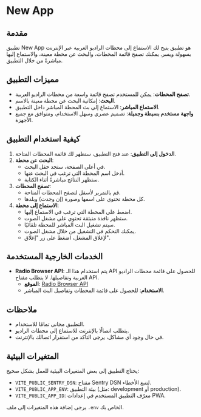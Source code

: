 # New App

## مقدمة

تطبيق New App هو تطبيق يتيح لك الاستماع إلى محطات الراديو العربية عبر الإنترنت بسهولة ويسر. يمكنك تصفح قائمة المحطات، والبحث عن محطة معينة، والاستماع إليها مباشرةً من خلال التطبيق.

## مميزات التطبيق

- **تصفح المحطات**: يمكن للمستخدم تصفح قائمة واسعة من محطات الراديو العربية.
- **البحث**: إمكانية البحث عن محطة معينة بالاسم.
- **الاستماع المباشر**: الاستماع إلى بث المحطة المباشر داخل التطبيق.
- **واجهة مستخدم بسيطة وجميلة**: تصميم عصري وسهل الاستخدام، ومتوافق مع جميع الأجهزة.

## كيفية استخدام التطبيق

1. **الدخول إلى التطبيق**: عند فتح التطبيق، ستظهر لك قائمة المحطات المتاحة.
2. **البحث عن محطة**:
   - في أعلى الصفحة، ستجد حقل البحث.
   - أدخل اسم المحطة التي ترغب في البحث عنها.
   - ستظهر النتائج مباشرةً أثناء الكتابة.
3. **تصفح المحطات**:
   - قم بالتمرير لأسفل لتصفح المحطات المتاحة.
   - كل محطة تحتوي على اسمها وصورة (إن وجدت) وبلدها.
4. **الاستماع إلى محطة**:
   - اضغط على المحطة التي ترغب في الاستماع إليها.
   - ستظهر نافذة منبثقة تحتوي على مشغل الصوت.
   - سيتم تشغيل البث المباشر للمحطة تلقائيًا.
   - يمكنك التحكم في التشغيل من خلال مشغل الصوت.
   - لإغلاق المشغل، اضغط على زر "إغلاق".

## الخدمات الخارجية المستخدمة

- **Radio Browser API**: يتم استخدام هذا الـ API للحصول على قائمة محطات الراديو العربية وتفاصيلها. لا يتطلب مفتاح API.
  - **الموقع**: [Radio Browser API](https://www.radio-browser.info/)
  - **الاستخدام**: للحصول على قائمة المحطات وتفاصيل البث المباشر.

## ملاحظات

- التطبيق مجاني تمامًا للاستخدام.
- يتطلب اتصالًا بالإنترنت للاستماع إلى محطات الراديو.
- في حال وجود أي مشاكل، يرجى التأكد من استقرار اتصالك بالإنترنت.

## المتغيرات البيئية

يحتاج التطبيق إلى بعض المتغيرات البيئية للعمل بشكل صحيح:

- `VITE_PUBLIC_SENTRY_DSN`: مفتاح Sentry DSN لتتبع الأخطاء.
- `VITE_PUBLIC_APP_ENV`: بيئة التطبيق (مثل: development أو production).
- `VITE_PUBLIC_APP_ID`: معرّف التطبيق المستخدم في إعدادات PWA.

يرجى إضافة هذه المتغيرات إلى ملف `.env` الخاص بك.

